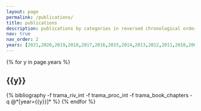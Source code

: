```yaml
---
layout: page
permalink: /publications/
title: publications
description: publications by categories in reversed chronological order. generated by jekyll-scholar.
nav: true
nav_order: 2
years: [2021,2020,2019,2018,2017,2016,2015,2014,2013,2012,2011,2010,2009,2008]
---
```


<!-- _pages/publications.md -->
<div class="publications">

<!-- {% bibliography %} -->
{% for y in page.years %}
  <h2 class="year">{{y}}</h2>
  {% bibliography -f trama_riv_int -f trama_proc_int -f trama_book_chapters -q @*[year={{y}}]* %}
{% endfor %}

</div>
